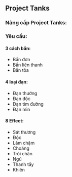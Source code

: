 ## Project Tanks

### Nâng cấp Project Tanks:
### Yêu cầu:
#### 3 cách bắn:
- Bắn đơn
- Bắn liên thanh
- Bắn tỏa

#### 4 loại đạn:
- Đạn thường
- Đạn độc
- Đạn tìm đường
- Đạn mìn

#### 8 Effect:
- Sát thương
- Độc
- Làm chậm
- Choáng
- Trói chân
- Ngủ 
- Thanh tẩy
- Khiên
